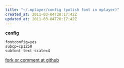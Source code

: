 ```yaml
---
title: "~/.mplayer/config (polish font in mplayer)"
created_at: 2011-03-04T20:17:42Z
updated_at: 2011-03-04T20:17:42Z
---
```


<strong>config</strong>

    fontconfig=yes
    subcp=cp1250
    subfont-text-scale=4


[fork or comment at github](https://gist.github.com/855634)
